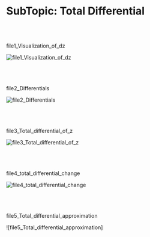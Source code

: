 <h1><div align=”center”><b>SubTopic: Total Differential</b></h1></div>
<br/></br>

<tab>file1_Visualization_of_dz

![file1_Visualization_of_dz](https://github.com/vnb09/FSF-mathematics-python-code-archive/blob/fsf_tasks/FSF-2020/calculus-of-several-variables/approximations-and-optimizations/Total-Differential/file1_Visualization_of_dz.gif?raw=true)
<br/></br>
<br/></br>

<tab>file2_Differentials
 
![file2_Differentials](https://github.com/vnb09/FSF-mathematics-python-code-archive/blob/fsf_tasks/FSF-2020/calculus-of-several-variables/approximations-and-optimizations/Total-Differential/file2_Differentials.gif?raw=true)
<br/></br>
<br/></br>

<tab>file3_Total_differential_of_z
 
![file3_Total_differential_of_z](https://github.com/vnb09/FSF-mathematics-python-code-archive/blob/fsf_tasks/FSF-2020/calculus-of-several-variables/approximations-and-optimizations/Total-Differential/file3_Total_differential_of_z.gif?raw=true)
<br/></br>
<br/></br>

<tab>file4_total_differential_change
 
![file4_total_differential_change](https://github.com/vnb09/FSF-mathematics-python-code-archive/blob/fsf_tasks/FSF-2020/calculus-of-several-variables/approximations-and-optimizations/Total-Differential/file4_total_differential_change.gif?raw=true)
<br/></br>
<br/></br>

<tab>file5_Total_differential_approximation
 
![file5_Total_differential_approximation]
<br/></br>
<br/></br>
